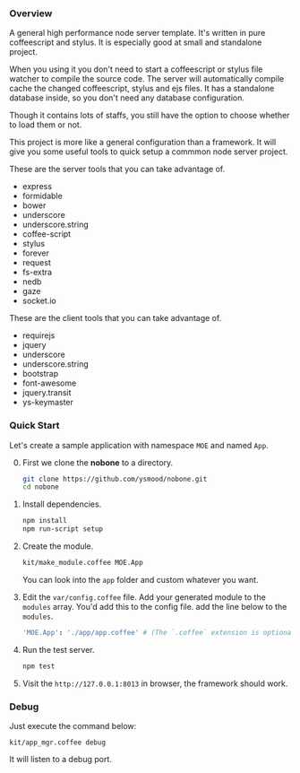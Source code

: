 ### Overview

A general high performance node server template. It's written in pure coffeescript and stylus.
It is especially good at small and standalone project.

When you using it you don't need to start a coffeescript or stylus file watcher to compile the
source code. The server will automatically compile cache the changed coffeescript, stylus and ejs files.
It has a standalone database inside, so you don't need any database configuration.

Though it contains lots of staffs, you still have the option to choose whether to load them or not.

This project is more like a general configuration than a framework.
It will give you some useful tools to quick setup a commmon node server project.

These are the server tools that you can take advantage of.

* express
* formidable
* bower
* underscore
* underscore.string
* coffee-script
* stylus
* forever
* request
* fs-extra
* nedb
* gaze
* socket.io

These are the client tools that you can take advantage of.

* requirejs
* jquery
* underscore
* underscore.string
* bootstrap
* font-awesome
* jquery.transit
* ys-keymaster


### Quick Start

Let's create a sample application with namespace `MOE` and named `App`.

0. First we clone the **nobone** to a directory.

   ```bash
   git clone https://github.com/ysmood/nobone.git
   cd nobone
   ```

0. Install dependencies.

    ```bash
    npm install
    npm run-script setup
    ```
0. Create the module.

    ```bash
    kit/make_module.coffee MOE.App
    ```

    You can look into the `app` folder and custom whatever you want.

0. Edit the `var/config.coffee` file. Add your generated module to the `modules` array. You'd add this to the config file.
   add the line below to the `modules`.

    ```coffee
    'MOE.App': './app/app.coffee' # (The `.coffee` extension is optional.)
    ```

0. Run the test server.

    ```bash
    npm test
    ```

0. Visit the `http://127.0.0.1:8013` in browser, the framework should work.


### Debug

Just execute the command below:

    kit/app_mgr.coffee debug

It will listen to a debug port.
